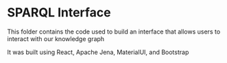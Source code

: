 # SPARQL Interface

This folder contains the code used to build an interface that allows users to interact with our knowledge graph

It was built using React, Apache Jena, MaterialUI, and Bootstrap
